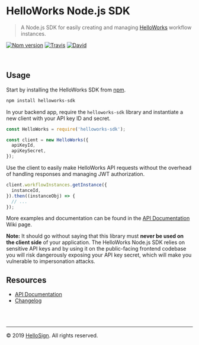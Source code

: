 # HelloWorks Node.js SDK

> A Node.js SDK for easily creating and managing [HelloWorks][external_helloworks] workflow instances.

[![Npm version][badge_npm-version]][external_npm]
[![Travis][badge_travis]][external_travis]
[![David][badge_david]][external_david]

<br/>

## Usage

Start by installing the HelloWorks SDK from [npm](https://npmjs.com).

```bash
npm install helloworks-sdk
```

In your backend app, require the `helloworks-sdk` library and instantiate a new client with your API key ID and secret.

```js
const HelloWorks = require('helloworks-sdk');

const client = new HelloWorks({
  apiKeyId,
  apiKeySecret,
});
```

Use the client to easily make HelloWorks API requests without the overhead of handling responses and managing JWT authorization.

```js
client.workflowInstances.getInstance({
  instanceId,
}).then((instanceObj) => {
  // ...
});
```

More examples and documentation can be found in the [API Documentation][wiki_api-documentation] Wiki page.

**Note:** It should go without saying that this library must **never be used on the client side** of your application. The HelloWorks Node.js SDK relies on sensitive API keys and by using it on the public-facing frontend codebase you will risk dangerously exposing your API key secret, which will make you vulnerable to impersonation attacks.


## Resources

* [API Documentation][wiki_api-documentation]
* [Changelog][changelog]

<br/>
<br/>
<hr/>

&copy; 2019 [HelloSign][external_hellosign]. All rights reserved.






[changelog]: https://github.com/hellosign/helloworks-nodejs-sdk/blob/master/CHANGELOG.md

[badge_npm-version]: https://img.shields.io/npm/v/helloworks-sdk.svg
[badge_david]: https://img.shields.io/david/hellosign/helloworks-nodejs-sdk.svg
[badge_travis]: https://img.shields.io/travis/hellosign/helloworks-nodejs-sdk/master.svg

[wiki_api-documentation]: https://github.com/hellosign/helloworks-nodejs-sdk/wiki/API-Documentation

[external_david]: https://david-dm.org/hellosign/helloworks-nodejs-sdk
[external_demo]: https://app.hellosign.com/api/embeddedTest
[external_hellosign]: https://hellosign.com
[external_helloworks]: https://hellosign.com
[external_npm]: https://npmjs.org/package/helloworks-sdk
[external_travis]: https://travis-ci.org/hellosign/helloworks-nodejs-sdk?branch=master
